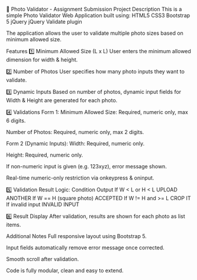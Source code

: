 📸 Photo Validator - Assignment Submission
Project Description
This is a simple Photo Validator Web Application built using:
HTML5
CSS3
Bootstrap 5
jQuery
jQuery Validate plugin

The application allows the user to validate multiple photo sizes based on minimum allowed size.

Features
1️⃣ Minimum Allowed Size (L x L)
User enters the minimum allowed dimension for width & height.

2️⃣ Number of Photos
User specifies how many photo inputs they want to validate.

3️⃣ Dynamic Inputs
Based on number of photos, dynamic input fields for Width & Height are generated for each photo.

4️⃣ Validations
Form 1:
Minimum Allowed Size: Required, numeric only, max 6 digits.

Number of Photos: Required, numeric only, max 2 digits.

Form 2 (Dynamic Inputs):
Width: Required, numeric only.

Height: Required, numeric only.

If non-numeric input is given (e.g. 123xyz), error message shown.

Real-time numeric-only restriction via onkeypress & oninput.

5️⃣ Validation Result Logic:
Condition	Output
If W < L or H < L	UPLOAD ANOTHER
If W == H (square photo)	ACCEPTED
If W != H and >= L	CROP IT
If invalid input	INVALID INPUT

6️⃣ Result Display
After validation, results are shown for each photo as list items.

Additional Notes
Full responsive layout using Bootstrap 5.

Input fields automatically remove error message once corrected.

Smooth scroll after validation.

Code is fully modular, clean and easy to extend.